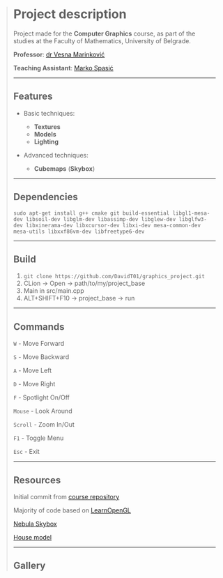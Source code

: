 > # Project description
>
> Project made for the **Computer Graphics** course, as part of the studies at the Faculty of Mathematics, University of Belgrade.
>
> **Professor**: [dr Vesna Marinković](https://poincare.matf.bg.ac.rs/~vesna.marinkovic/)
>
> **Teaching Assistant**: [Marko Spasić](https://github.com/spaske00)
>
> <hr>
>
> ## Features
>
> - Basic techniques:
>   - **Textures**
>   - **Models**
>   - **Lighting**
>
>
> - Advanced techniques:
>   - **Cubemaps** (**Skybox**)
>
> <hr>
>
> ## Dependencies
>
> ```
> sudo apt-get install g++ cmake git build-essential libgl1-mesa-dev libsoil-dev libglm-dev libassimp-dev libglew-dev libglfw3-dev libxinerama-dev libxcursor-dev libxi-dev mesa-common-dev mesa-utils libxxf86vm-dev libfreetype6-dev
> ```
>
> <hr>
>
> ## Build
>
> 1. ``git clone https://github.com/DavidT01/graphics_project.git``
> 2. CLion -> Open -> path/to/my/project_base
> 3. Main in src/main.cpp
> 4. ALT+SHIFT+F10 -> project_base -> run
>
> <hr>
>
> ## Commands
>
> `W` - Move Forward
>
> `S` - Move Backward
>
> `A` - Move Left
>
> `D` - Move Right
>
> `F` - Spotlight On/Off
>
> `Mouse` - Look Around
>
> `Scroll` - Zoom In/Out
>
> `F1` - Toggle Menu
>
> `Esc` - Exit
>
> <hr>
>
> ## Resources
>
> Initial commit from [course repository](https://github.com/matf-racunarska-grafika/project_base)
>
> Majority of code based on [LearnOpenGL](https://github.com/JoeyDeVries/LearnOpenGL)
>
> [Nebula Skybox](https://opengameart.org/content/space-nebulas-skybox)
>
> [House model](https://github.com/matf-racunarska-grafika-galerija/OpenGL_matf_project)
>
> <hr>
>
> ## Gallery
